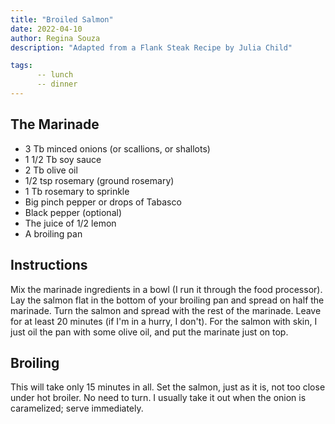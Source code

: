 ```yaml
---
title: "Broiled Salmon"
date: 2022-04-10
author: Regina Souza
description: "Adapted from a Flank Steak Recipe by Julia Child"

tags: 
      -- lunch
      -- dinner
---
```


## The Marinade

* 3 Tb minced onions (or scallions, or shallots) 
* 1 1/2 Tb soy sauce 
* 2 Tb olive oil 
* 1/2 tsp rosemary (ground rosemary) 
* 1 Tb rosemary to sprinkle
* Big pinch pepper or drops of Tabasco 
* Black pepper (optional)
* The juice of 1/2 lemon 
* A broiling pan

## Instructions

Mix the marinade ingredients in a bowl (I run it through the food processor). Lay the salmon flat in the bottom of your broiling pan and spread on half the marinade. Turn the salmon and spread with the rest of the marinade. Leave for at least 20 minutes (if I'm in a hurry, I don't). For the salmon with skin, I just oil the pan with some olive oil, and put the marinate just on top.

## Broiling

This will take only 15 minutes in all.  Set the salmon, just as it is, not too close under hot broiler. No need to turn. I usually take it out when the onion is caramelized; serve immediately.
